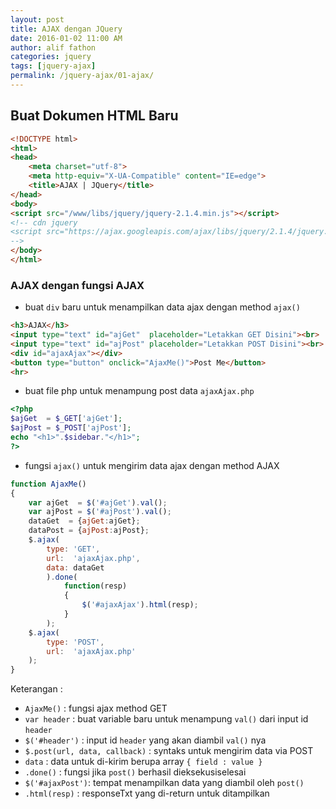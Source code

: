 ```yaml
---
layout: post
title: AJAX dengan JQuery
date: 2016-01-02 11:00 AM
author: alif fathon
categories: jquery
tags: [jquery-ajax]
permalink: /jquery-ajax/01-ajax/
---
```


## Buat Dokumen HTML Baru ##

```html
<!DOCTYPE html>
<html>
<head>
	<meta charset="utf-8">
	<meta http-equiv="X-UA-Compatible" content="IE=edge">
	<title>AJAX | JQuery</title>
</head>
<body>
<script src="/www/libs/jquery/jquery-2.1.4.min.js"></script>
<!-- cdn jquery
<script src="https://ajax.googleapis.com/ajax/libs/jquery/2.1.4/jquery.min.js"></script>
-->
</body>
</html>
```

<!--more-->

### AJAX dengan fungsi AJAX ###

- buat `div` baru untuk menampilkan data ajax dengan method `ajax()`

```html
<h3>AJAX</h3>
<input type="text" id="ajGet"  placeholder="Letakkan GET Disini"><br>
<input type="text" id="ajPost" placeholder="Letakkan POST Disini"><br>
<div id="ajaxAjax"></div>
<button type="button" onclick="AjaxMe()">Post Me</button>
<hr>
```

- buat file php untuk menampung post data `ajaxAjax.php`

```php
<?php
$ajGet  = $_GET['ajGet'];
$ajPost = $_POST['ajPost'];
echo "<h1>".$sidebar."</h1>";
?>
```

- fungsi `ajax()` untuk mengirim data ajax dengan method AJAX

```js
function AjaxMe()
{
	var ajGet  = $('#ajGet').val();
	var ajPost = $('#ajPost').val();
	dataGet  = {ajGet:ajGet};
	dataPost = {ajPost:ajPost};
	$.ajax(
		type: 'GET',
		url:  'ajaxAjax.php',
		data: dataGet
		).done(
			function(resp)
			{
				$('#ajaxAjax').html(resp);
			}
		);
	$.ajax(
		type: 'POST',
		url:  'ajaxAjax.php'
	);
}
```

Keterangan :
 - `AjaxMe()`      : fungsi ajax method GET
 - `var header`    : buat variable baru untuk menampung `val()` dari input id `header`
 - `$('#header')`  : input id `header` yang akan diambil `val()` nya
 - `$.post(url, data, callback)` : syntaks untuk mengirim data via POST
 - `data`          : data untuk di-kirim berupa array `{ field : value }`
 - `.done()`       : fungsi jika `post()` berhasil dieksekusiselesai
 - `$('#ajaxPost')`: tempat menampilkan data yang diambil oleh `post()`
 - `.html(resp)`   : responseTxt yang di-return untuk ditampilkan